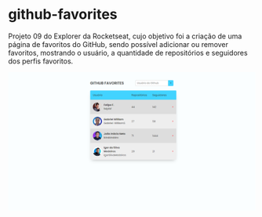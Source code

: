 # github-favorites

Projeto 09 do Explorer da Rocketseat, cujo objetivo foi a criação de uma página de favoritos do GitHub, sendo possível adicionar ou remover favoritos, mostrando o usuário, a quantidade de repositórios e seguidores dos perfis favoritos.

![Projeto "GitHub Favorites"](./assets/github-favorites.png)